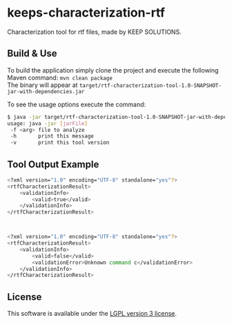 keeps-characterization-rtf
==========================

Characterization tool for rtf files, made by KEEP SOLUTIONS.


## Build & Use

To build the application simply clone the project and execute the following Maven command: `mvn clean package`  
The binary will appear at `target/rtf-characterization-tool-1.0-SNAPSHOT-jar-with-dependencies.jar`

To see the usage options execute the command:

```bash
$ java -jar target/rtf-characterization-tool-1.0-SNAPSHOT-jar-with-dependencies.jar -h
usage: java -jar [jarFile]
 -f <arg> file to analyze
 -h       print this message
 -v       print this tool version
```

## Tool Output Example
```bash
<?xml version="1.0" encoding="UTF-8" standalone="yes"?>
<rtfCharacterizationResult>
    <validationInfo>
        <valid>true</valid>
    </validationInfo>
</rtfCharacterizationResult>



<?xml version="1.0" encoding="UTF-8" standalone="yes"?>
<rtfCharacterizationResult>
    <validationInfo>
        <valid>false</valid>
        <validationError>Unknown command c</validationError>
    </validationInfo>
</rtfCharacterizationResult>
```

## License

This software is available under the [LGPL version 3 license](LICENSE).

